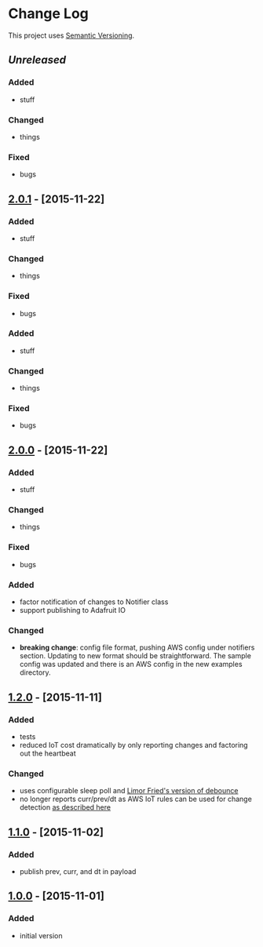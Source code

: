 # Change Log
This project uses [Semantic Versioning](http://semver.org/).

## *Unreleased*
### Added
- stuff

### Changed
- things

### Fixed
- bugs

## [2.0.1](https://github.com/mgk/thingpin/releases/tag/v2.0.1) - [2015-11-22]
### Added
- stuff

### Changed
- things

### Fixed
- bugs
### Added
- stuff

### Changed
- things

### Fixed
- bugs
## [2.0.0](https://github.com/mgk/thingpin/releases/tag/v2.0.0) - [2015-11-22]
### Added
- stuff

### Changed
- things

### Fixed
- bugs
### Added
- factor notification of changes to Notifier class
- support publishing to Adafruit IO

### Changed
- **breaking change**: config file format, pushing AWS config under notifiers section. Updating to new format should be straightforward. The sample config was updated and there is an AWS config in the new examples directory.

## [1.2.0](https://github.com/mgk/thingpin/releases/tag/v1.2.0) - [2015-11-11]
### Added
- tests
- reduced IoT cost dramatically by only reporting changes and factoring
  out the heartbeat

### Changed
- uses configurable sleep poll and [Limor Fried's version of debounce](https://www.arduino.cc/en/Tutorial/Debounce)
- no longer reports curr/prev/dt as AWS IoT rules can be used for change
  detection [as described here](https://forums.aws.amazon.com/thread.jspa?messageID=684890#684890)

## [1.1.0](https://github.com/mgk/thingpin/releases/tag/v1.1.0) - [2015-11-02]
### Added
- publish prev, curr, and dt in payload

## [1.0.0](https://github.com/mgk/thingpin/releases/tag/v1.0.0) - [2015-11-01]

### Added
- initial version
